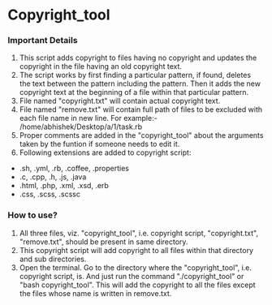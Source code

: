 # Copyright_tool

### Important Details
1. This script adds copyright to files having no copyright and updates the copyright in the file having an old copyright text.
2. The script works by first finding a particular pattern, if found, deletes the text between the pattern including the pattern. Then it adds the new copyright text at the beginning of a file within that particular pattern.
3. File named "copyright.txt" will contain actual copyright text.
4. File named "remove.txt" will contain full path of files to be excluded with each file name in new line. For example:- /home/abhishek/Desktop/a/1/task.rb
5. Proper comments are added in the "copyright_tool" about the arguments taken by the funtion if someone needs to edit it.
6. Following extensions are added to copyright script:
  * .sh, .yml, .rb, .coffee, .properties
  * .c, .cpp, .h, .js, .java
  * .html, .php, .xml, .xsd, .erb
  * .css, .scss, .scssc

### How to use?
1. All three files, viz. "copyright_tool", i.e. copyright script, "copyright.txt", "remove.txt", should be present in same directory.
2. This copyright script will add copyright to all files within that directory and sub directories.
3. Open the terminal. Go to the directory where the "copyright_tool", i.e. copyright script, is. And just run the command "./copyright_tool" or "bash copyright_tool". This will add the copyright to all the files except the files whose name is written in remove.txt.

